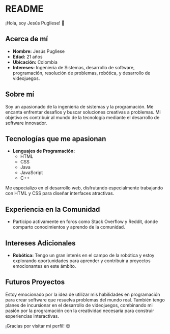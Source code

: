 # README

¡Hola, soy Jesús Pugliese! 👋

## Acerca de mí

- **Nombre:** Jesús Pugliese
- **Edad:** 21 años
- **Ubicación:** Colombia
- **Intereses:** Ingeniería de Sistemas, desarrollo de software, programación, resolución de problemas, robótica, y desarrollo de videojuegos.

## Sobre mí

Soy un apasionado de la ingeniería de sistemas y la programación. Me encanta enfrentar desafíos y buscar soluciones creativas a problemas. Mi objetivo es contribuir al mundo de la tecnología mediante el desarrollo de software innovador.

## Tecnologías que me apasionan

- **Lenguajes de Programación:**
  - HTML
  - CSS
  - Java
  - JavaScript
  - C++

Me especializo en el desarrollo web, disfrutando especialmente trabajando con HTML y CSS para diseñar interfaces atractivas.

## Experiencia en la Comunidad

- Participo activamente en foros como Stack Overflow y Reddit, donde comparto conocimientos y aprendo de la comunidad.

## Intereses Adicionales

- **Robótica:** Tengo un gran interés en el campo de la robótica y estoy explorando oportunidades para aprender y contribuir a proyectos emocionantes en este ámbito.

## Futuros Proyectos

Estoy emocionado por la idea de utilizar mis habilidades en programación para crear software que resuelva problemas del mundo real. También tengo planes de incursionar en el desarrollo de videojuegos, combinando mi pasión por la programación con la creatividad necesaria para construir experiencias interactivas.

¡Gracias por visitar mi perfil! 😊
